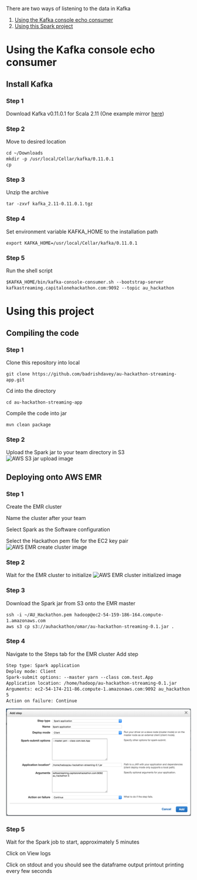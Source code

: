 There are two ways of listening to the data in Kafka 
1) [Using the Kafka console echo consumer](https://github.com/badrishdavey/au-hackathon-streaming-app#using-the-kafka-console-echo-consumer)
2) [Using this Spark project](https://github.com/badrishdavey/au-hackathon-streaming-app#compiling-the-code)

# Using the Kafka console echo consumer

## Install Kafka

### Step 1

Download Kafka v0.11.0.1 for Scala 2.11
(One example mirror [here](http://apache.claz.org/kafka/0.11.0.1/kafka_2.11-0.11.0.1.tgz))

### Step 2

Move to desired location
```
cd ~/Downloads
mkdir -p /usr/local/Cellar/kafka/0.11.0.1
cp 
```

### Step 3

Unzip the archive
```
tar -zxvf kafka_2.11-0.11.0.1.tgz
```

### Step 4

Set environment variable KAFKA_HOME to the installation path
```
export KAFKA_HOME=/usr/local/Cellar/kafka/0.11.0.1
```

### Step 5

Run the shell script
```
$KAFKA_HOME/bin/kafka-console-consumer.sh --bootstrap-server kafkastreaming.capitalonehackathon.com:9092 --topic au_hackathon
```

# Using this project

## Compiling the code

### Step 1

Clone this repository into local
```
git clone https://github.com/badrishdavey/au-hackathon-streaming-app.git
```

Cd into the directory
```
cd au-hackathon-streaming-app
```

Compile the code into jar
```
mvn clean package
```

### Step 2

Upload the Spark jar to your team directory in S3
![AWS S3 jar upload image](https://github.com/badrishdavey/au-hackathon-streaming-app/raw/master/AWS_S3_Upload.png "AWS S3 jar upload")

## Deploying onto AWS EMR

### Step 1

Create the EMR cluster

Name the cluster after your team

Select Spark as the Software configuration

Select the Hackathon pem file for the EC2 key pair
![AWS EMR create cluster image](https://github.com/badrishdavey/au-hackathon-streaming-app/raw/master/AWS_EMR_Create_Cluster.png "AWS EMR Create Cluster")

### Step 2

Wait for the EMR cluster to initialize
![AWS EMR cluster initialized image](https://github.com/badrishdavey/au-hackathon-streaming-app/raw/master/AWS_EMR_Cluster_Initialized.png "AWS EMR Cluster Initialized")

### Step 3

Download the Spark jar from S3 onto the EMR master
```
ssh -i ~/AU_Hackathon.pem hadoop@ec2-54-159-186-164.compute-1.amazonaws.com
aws s3 cp s3://auhackathon/omar/au-hackathon-streaming-0.1.jar .
```

### Step 4

Navigate to the Steps tab for the EMR cluster
Add step
```
Step type: Spark application
Deploy mode: Client
Spark-submit options: --master yarn --class com.test.App
Application location: /home/hadoop/au-hackathon-streaming-0.1.jar
Arguments: ec2-54-174-211-86.compute-1.amazonaws.com:9092 au_hackathon 5
Action on failure: Continue
```
![AWS EMR Add Step image](https://github.com/badrishdavey/au-hackathon-streaming-app/raw/master/AWS_EMR_Add_Step.png "AWS EMR Add Step")

### Step 5

Wait for the Spark job to start, approximately 5 minutes

Click on View logs

Click on stdout and you should see the dataframe output printout printing every few seconds


